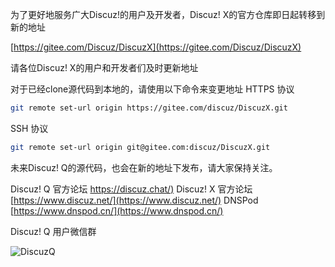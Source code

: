 为了更好地服务广大Discuz!的用户及开发者，Discuz! X的官方仓库即日起转移到新的地址

[https://gitee.com/Discuz/DiscuzX](https://gitee.com/Discuz/DiscuzX)

请各位Discuz! X的用户和开发者们及时更新地址

对于已经clone源代码到本地的，请使用以下命令来变更地址
HTTPS 协议
```bash
git remote set-url origin https://gitee.com/discuz/DiscuzX.git
```

SSH 协议
```bash
git remote set-url origin git@gitee.com:discuz/DiscuzX.git
```
未来Discuz! Q的源代码，也会在新的地址下发布，请大家保持关注。

Discuz! Q 官方论坛 [https://discuz.chat/)](https://discuz.chat/)
Discuz! X 官方论坛 [https://www.discuz.net/](https://www.discuz.net/)
DNSPod [https://www.dnspod.cn/](https://www.dnspod.cn/)

Discuz! Q 用户微信群

![DiscuzQ](https://gitee.com/ComsenzDiscuz/DiscuzX/raw/master/helper.jpg)